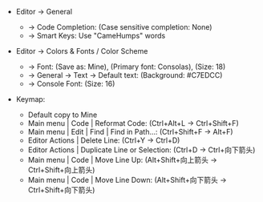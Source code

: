- Editor -> General 
  - -> Code Completion: (Case sensitive completion: None)
  - -> Smart Keys: Use "CameHumps" words
- Editor -> Colors & Fonts / Color Scheme
    - -> Font: (Save as: Mine), (Primary font: Consolas), (Size: 18)
     - -> General -> Text -> Default text: (Background: #C7EDCC)
     - -> Console Font: (Size: 16)

- Keymap:
    - Default copy to Mine
    - Main menu | Code | Reformat Code: (Ctrl+Alt+L -> Ctrl+Shift+F)
    - Main menu | Edit | Find | Find in Path...: (Ctrl+Shift+F -> Alt+F)
    - Editor Actions | Delete Line: (Ctrl+Y -> Ctrl+D)
    - Editor Actions | Duplicate Line or Selection: (Ctrl+D -> Ctrl+向下箭头)
    - Main menu | Code | Move Line Up: (Alt+Shift+向上箭头 -> Ctrl+Shift+向上箭头)
    - Main menu | Code | Move Line Down: (Alt+Shift+向下箭头 -> Ctrl+Shift+向下箭头)
